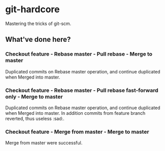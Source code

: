 # git-hardcore
Mastering the tricks of git-scm.

## What've done here?

### Checkout feature - Rebase master - Pull rebase - Merge to master
Duplicated commits on Rebase master operation, and continue duplicated when
Merged into master.

### Checkout feature - Rebase master - Pull rebase fast-forward only - Merge to master
Duplicated commits on Rebase master operation, and continue duplicated when
Merged into master. In addition commits from feature branch reverted,
thus useless :sad:.

### Checkout feature - Merge from master - Merge to master
Merge from master were successful.
